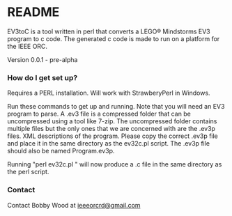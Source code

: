 ﻿# README #

EV3toC is a tool written in perl that converts a LEGO® Mindstorms EV3 program to c code. 
The generated c code is made to run on a platform for the IEEE ORC.

Version 0.0.1 - pre-alpha

### How do I get set up? ###

Requires a PERL installation. Will work with StrawberyPerl in Windows.

Run these commands to get up and running. Note that you will need an EV3 program to parse.
A .ev3 file is a compressed folder that can be uncompressed using a tool like 7-zip.
The uncompressed folder contains multiple files but the only ones that we are concerned with 
are the .ev3p files. XML descriptions of the program. Please copy the correct .ev3p file 
and place it in the same directory as the ev32c.pl script. The .ev3p file should also be 
named Program.ev3p.

Running
"perl ev32c.pl <ev3p filepath>"
will now produce a .c file in the same directory as the perl script.

### Contact ###
Contact Bobby Wood at ieeeorcrd@gmail.com